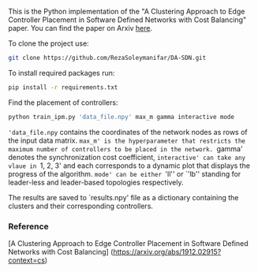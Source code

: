 This is the Python implementation of the 
"A Clustering Approach to Edge Controller Placement in Software Defined Networks with Cost Balancing" paper.
You can find the paper on Arxiv [here](https://arxiv.org/abs/1912.02915?context=cs).

To clone the project use:
```bash
git clone https://github.com/RezaSoleymanifar/DA-SDN.git
```

To install required packages run:

```bash
pip install -r requirements.txt
```

Find the placement of controllers:

```bash
python train_ipm.py 'data_file.npy' max_m gamma interactive mode
```

`'data_file.npy` contains the coordinates of the network nodes as rows of the input data matrix. `max_m' is the hyperparameter
that restricts the maximum number of controllers to be placed in the network.
`gamma' denotes the synchronization cost coefficient, `interactive' can take any
vlaue in `1, 2, 3' and each corresponds to a dynamic plot that displays the progress of the algorithm.
`mode' can be either `'ll'' or `'lb'' standing for leader-less and leader-based topologies respectively.

The results are saved to `results.npy' file as a dictionary containing the clusters and their corresponding controllers.

### Reference

[A Clustering Approach to Edge Controller Placement in Software Defined Networks with Cost Balancing]
(https://arxiv.org/abs/1912.02915?context=cs)
